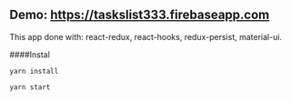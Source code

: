 ## Demo: https://taskslist333.firebaseapp.com

This app done with: 
react-redux, react-hooks, redux-persist,
material-ui.

####Instal

```yarn install``` 

```yarn start```

